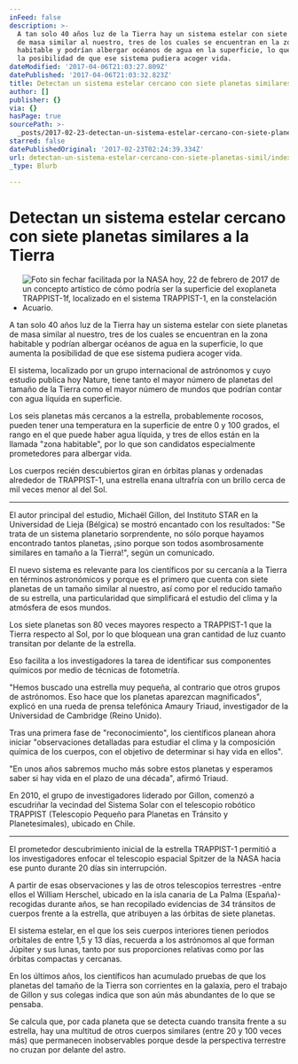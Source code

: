 ```yaml
---
inFeed: false
description: >-
  A tan solo 40 años luz de la Tierra hay un sistema estelar con siete planetas
  de masa similar al nuestro, tres de los cuales se encuentran en la zona
  habitable y podrían albergar océanos de agua en la superficie, lo que aumenta
  la posibilidad de que ese sistema pudiera acoger vida.
dateModified: '2017-04-06T21:03:27.809Z'
datePublished: '2017-04-06T21:03:32.823Z'
title: Detectan un sistema estelar cercano con siete planetas similares a la Tierra
author: []
publisher: {}
via: {}
hasPage: true
sourcePath: >-
  _posts/2017-02-23-detectan-un-sistema-estelar-cercano-con-siete-planetas-simil.md
starred: false
datePublishedOriginal: '2017-02-23T02:24:39.334Z'
url: detectan-un-sistema-estelar-cercano-con-siete-planetas-simil/index.html
_type: Blurb

---
```

# Detectan un sistema estelar cercano con siete planetas similares a la Tierra

* ![Foto sin fechar facilitada por la NASA hoy, 22 de febrero de 2017 de un concepto artístico de cómo podría ser la superficie del exoplaneta TRAPPIST-1f, localizado en el sistema TRAPPIST-1, en la constelación Acuario.](https://the-grid-user-content.s3-us-west-2.amazonaws.com/555daaf5-9193-4897-aff8-0f4b4b5334e3.jpg)

A tan solo 40 años luz de la Tierra hay un sistema estelar con siete planetas de masa similar al nuestro, tres de los cuales se encuentran en la zona habitable y podrían albergar océanos de agua en la superficie, lo que aumenta la posibilidad de que ese sistema pudiera acoger vida.

El sistema, localizado por un grupo internacional de astrónomos y cuyo estudio publica hoy Nature, tiene tanto el mayor número de planetas del tamaño de la Tierra como el mayor número de mundos que podrían contar con agua líquida en superficie.

Los seis planetas más cercanos a la estrella, probablemente rocosos, pueden tener una temperatura en la superficie de entre 0 y 100 grados, el rango en el que puede haber agua líquida, y tres de ellos están en la llamada "zona habitable", por lo que son candidatos especialmente prometedores para albergar vida.

Los cuerpos recién descubiertos giran en órbitas planas y ordenadas alrededor de TRAPPIST-1, una estrella enana ultrafría con un brillo cerca de mil veces menor al del Sol.

---

El autor principal del estudio, Michaël Gillon, del Instituto STAR en la Universidad de Lieja (Bélgica) se mostró encantado con los resultados: "Se trata de un sistema planetario sorprendente, no sólo porque hayamos encontrado tantos planetas, ¡sino porque son todos asombrosamente similares en tamaño a la Tierra!", según un comunicado.

El nuevo sistema es relevante para los científicos por su cercanía a la Tierra en términos astronómicos y porque es el primero que cuenta con siete planetas de un tamaño similar al nuestro, así como por el reducido tamaño de su estrella, una particularidad que simplificará el estudio del clima y la atmósfera de esos mundos.

Los siete planetas son 80 veces mayores respecto a TRAPPIST-1 que la Tierra respecto al Sol, por lo que bloquean una gran cantidad de luz cuanto transitan por delante de la estrella.

Eso facilita a los investigadores la tarea de identificar sus componentes químicos por medio de técnicas de fotometría.

"Hemos buscado una estrella muy pequeña, al contrario que otros grupos de astrónomos. Eso hace que los planetas aparezcan magnificados", explicó en una rueda de prensa telefónica Amaury Triaud, investigador de la Universidad de Cambridge (Reino Unido).

Tras una primera fase de "reconocimiento", los científicos planean ahora iniciar "observaciones detalladas para estudiar el clima y la composición química de los cuerpos, con el objetivo de determinar si hay vida en ellos".

"En unos años sabremos mucho más sobre estos planetas y esperamos saber si hay vida en el plazo de una década", afirmó Triaud.

En 2010, el grupo de investigadores liderado por Gillon, comenzó a escudriñar la vecindad del Sistema Solar con el telescopio robótico TRAPPIST (Telescopio Pequeño para Planetas en Tránsito y Planetesimales), ubicado en Chile.

---

El prometedor descubrimiento inicial de la estrella TRAPPIST-1 permitió a los investigadores enfocar el telescopio espacial Spitzer de la NASA hacia ese punto durante 20 días sin interrupción.

A partir de esas observaciones y las de otros telescopios terrestres -entre ellos el William Herschel, ubicado en la isla canaria de La Palma (España)- recogidas durante años, se han recopilado evidencias de 34 tránsitos de cuerpos frente a la estrella, que atribuyen a las órbitas de siete planetas.

El sistema estelar, en el que los seis cuerpos interiores tienen periodos orbitales de entre 1,5 y 13 días, recuerda a los astrónomos al que forman Júpiter y sus lunas, tanto por sus proporciones relativas como por las órbitas compactas y cercanas.

En los últimos años, los científicos han acumulado pruebas de que los planetas del tamaño de la Tierra son corrientes en la galaxia, pero el trabajo de Gillon y sus colegas indica que son aún más abundantes de lo que se pensaba.

Se calcula que, por cada planeta que se detecta cuando transita frente a su estrella, hay una multitud de otros cuerpos similares (entre 20 y 100 veces más) que permanecen inobservables porque desde la perspectiva terrestre no cruzan por delante del astro.